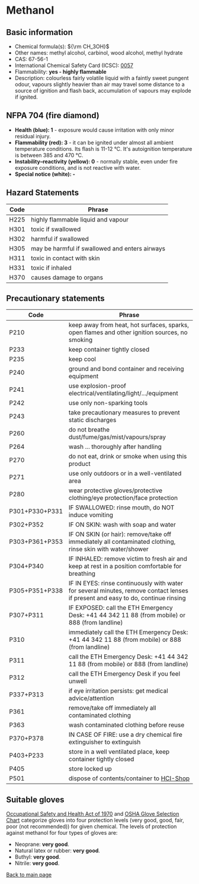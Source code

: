 # Methanol

## Basic information

- Chemical formula(s): ${\rm CH_3OH}$
- Other names: methyl alcohol, carbinol, wood alcohol, methyl hydrate
- CAS: 67-56-1
- International Chemical Safety Card (ICSC): [0057](https://inchem.org/documents/icsc/icsc/eics0057.htm)
- Flammability: **yes - highly flammable**
- Description: colourless fairly volatile liquid with a faintly sweet pungent odour, vapours slightly heavier than air may travel some distance to a source of ignition and flash back, accumulation of vapours may explode if ignited.

## NFPA 704 (fire diamond)

- **Health (blue): 1** - exposure would cause irritation with only minor residual injury.
- **Flammability (red): 3** - it can be ignited under almost all ambient temperature conditions. Its flash is 11-12 °C. It's autoignition temperature is between 385 and 470 °C.
- **Instability–reactivity (yellow): 0** - normally stable, even under fire exposure conditions, and is not reactive with water.
- **Special notice (white): -**

## Hazard Statements

| Code | Phrase                                         |
| ---- | ---------------------------------------------- |
| H225 | highly flammable liquid and vapour             |
| H301 | toxic if swallowed                             |
| H302 | harmful if swallowed                           |
| H305 | may be harmful if swallowed and enters airways |
| H311 | toxic in contact with skin                     |
| H331 | toxic if inhaled                               |
| H370 | causes damage to organs                        |

## Precautionary statements

| Code           | Phrase                                                                                                                           |
| -------------- | -------------------------------------------------------------------------------------------------------------------------------- |
| P210           | keep away from heat, hot surfaces, sparks, open flames and other ignition sources, no smoking                                    |
| P233           | keep container tightly closed                                                                                                    |
| P235           | keep cool                                                                                                                        |
| P240           | ground and bond container and receiving equipment                                                                                |
| P241           | use explosion-proof electrical/ventilating/light/.../equipment                                                                   |
| P242           | use only non-sparking tools                                                                                                      |
| P243           | take precautionary measures to prevent static discharges                                                                         |
| P260           | do not breathe dust/fume/gas/mist/vapours/spray                                                                                  |
| P264           | wash ... thoroughly after handling                                                                                               |
| P270           | do not eat, drink or smoke when using this product                                                                               |
| P271           | use only outdoors or in a well-ventilated area                                                                                   |
| P280           | wear protective gloves/protective clothing/eye protection/face protection                                                        |
| P301+P330+P331 | IF SWALLOWED: rinse mouth, do NOT induce vomiting                                                                                |
| P302+P352      | IF ON SKIN: wash with soap and water                                                                                             |
| P303+P361+P353 | IF ON SKIN (or hair): remove/take off immediately all contaminated clothing, rinse skin with water/shower                        |
| P304+P340      | IF INHALED: remove victim to fresh air and keep at rest in a position comfortable for breathing                                  |
| P305+P351+P338 | IF IN EYES: rinse continuously with water for several minutes, remove contact lenses if present and easy to do, continue rinsing |
| P307+P311      | IF EXPOSED: call the ETH Emergency Desk: +41 44 342 11 88 (from mobile) or 888 (from landline)                                   |
| P310           | immediately call the ETH Emergency Desk: +41 44 342 11 88 (from mobile) or 888 (from landline)                                   |
| P311           | call the ETH Emergency Desk: +41 44 342 11 88 (from mobile) or 888 (from landline)                                               |
| P312           | call the ETH Emergency Desk if you feel unwell                                                                                   |
| P337+P313      | if eye irritation persists: get medical advice/attention                                                                         |
| P361           | remove/take off immediately all contaminated clothing                                                                            |
| P363           | wash contaminated clothing before reuse                                                                                          |
| P370+P378      | IN CASE OF FIRE: use a dry chemical fire extinguisher to extinguish                                                              |
| P403+P233      | store in a well ventilated place, keep container tightly closed                                                                  |
| P405           | store locked up                                                                                                                  |
| P501           | dispose of contents/container to [HCI-Shop](https://hci-shop.ethz.ch/en/)                                                        |

## Suitable gloves

[Occupational Safety and Health Act of 1970](https://www.osha.gov/sites/default/files/publications/osha3151.pdf) and [OSHA Glove Selection Chart](https://safety.fsu.edu/safety_manual/OSHA%20Glove%20Selection%20Chart.pdf) categorize gloves into four protection levels (very good, good, fair, poor (not recommended)) for given chemical. The levels of protection against methanol for four types of gloves are:

- Neoprane: **very good**.
- Natural latex or rubber: **very good**.
- Buthyl: **very good**.
- Nitrile: **very good**.

[Back to main page](https://github.com/Global-Health-Engineering/wet-lab-chemicals)
